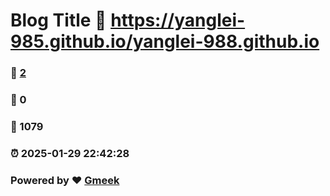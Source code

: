 # Blog Title :link: https://yanglei-985.github.io/yanglei-988.github.io 
### :page_facing_up: [2](https://yanglei-985.github.io/yanglei-988.github.io/tag.html) 
### :speech_balloon: 0 
### :hibiscus: 1079 
### :alarm_clock: 2025-01-29 22:42:28 
### Powered by :heart: [Gmeek](https://github.com/Meekdai/Gmeek)
